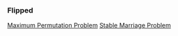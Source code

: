 ### Flipped

[Maximum Permutation Problem](max_permutation.md)
[Stable Marriage Problem](stable_marriage.md)